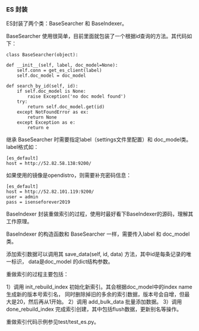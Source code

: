 ### ES 封装

ES封装了两个类：BaseSearcher 和 BaseIndexer。

BaseSearcher 使用很简单，目前里面就包装了一个根据id查询的方法。其代码如下：

    class BaseSearcher(object):

    def __init__(self, label, doc_model=None):
        self.conn = get_es_client(label)
        self.doc_model = doc_model

    def search_by_id(self, id):
        if self.doc_model is None:
            raise Exception('no doc model found')
        try:
            return self.doc_model.get(id)
        except NotFoundError as ex:
            return None
        except Exception as e:
            return e
            

继承 BaseSearcher 时需要指定label（settings文件里配置）和 doc_model类。label格式如：

    [es_default]
    host = http://52.82.58.138:9200/
    
如果使用的镜像是opendistro，则需要补充密码信息：

    [es_default]
    host = http://52.82.101.119:9200/
    user = admin
    pass = isenseforever2019

BaseIndexer 封装重做索引的过程，使用时最好看下BaseIndexer的源码，理解其工作原理。

BaseIndexer 的构造函数和 BaseSearcher 一样，需要传入label 和 doc_model类。

添加索引数据可以调用其 save_data(self, id, data) 方法，其中id是每条记录的唯一标识， 
data是doc_model 的dict结构参数。

重做索引的过程主要包括：

1）调用 init_rebuild_index 初始化新索引。其会根据doc_model中的index name 生成新的版本号索引名，
同时删除掉旧的多余的索引数据，版本号会自增，但最大是20，然后再从1开始。
2）调用 add_bulk_data 批量添加数据。
3）调用 done_rebuild_index 完成索引创建，其中包括flush数据，更新别名等操作。


重做索引代码示例参见test/test_es.py。


    